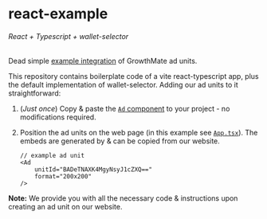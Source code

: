 # react-example
###### React + Typescript + wallet-selector  

Dead simple [example integration](https://growth-mate.github.io/react-example/) of GrowthMate ad units.  

This repository contains boilerplate code of a vite react-typescript app, plus the default implementation of wallet-selector.
Adding our ad units to it straightforward:

1. (*Just once*) Copy & paste the [`Ad` component](https://github.com/growth-mate/react-example/blob/main/src/components/Ad.tsx) to your project - no modifications required.

2. Position the ad units on the web page (in this example see [`App.tsx`](https://github.com/growth-mate/react-example/blob/main/src/App.tsx)). The embeds are generated by & can be copied from our website.
    ```tsx
    // example ad unit
    <Ad
        unitId="BADeTNAXK4MgyNsyJ1cZXQ=="
        format="200x200"
    />
    ```

**Note:** We provide you with all the necessary code & instructions upon creating an ad unit on our website.
